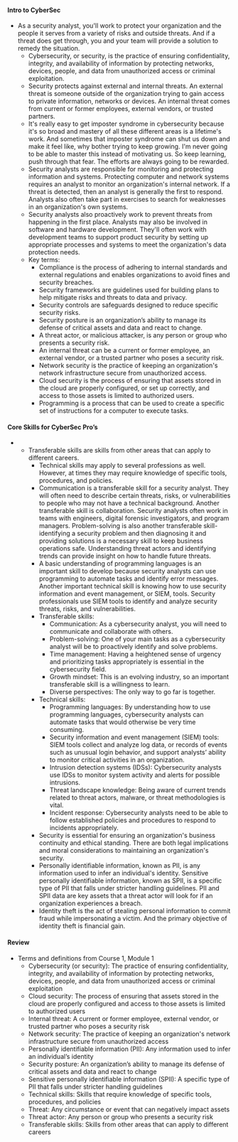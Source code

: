 #### Intro to CyberSec
- As a security analyst, you'll work to protect your organization and the people it serves from a variety of risks and outside threats. And if a threat does get through, you and your team will provide a solution to remedy the situation.
    - Cybersecurity, or security, is the practice of ensuring confidentiality, integrity, and availability of information by protecting networks, devices, people, and data from unauthorized access or criminal exploitation.
    - Security protects against external and internal threats. An external threat is someone outside of the organization trying to gain access to private information, networks or devices. An internal threat comes from current or former employees, external vendors, or trusted partners.
    - It's really easy to get imposter syndrome in cybersecurity because it's so broad and mastery of all these different areas is a lifetime's work. And sometimes that imposter syndrome can shut us down and make it feel like, why bother trying to keep growing. I'm never going to be able to master this instead of motivating us. So keep learning, push through that fear. The efforts are always going to be rewarded.
    - Security analysts are responsible for monitoring and protecting information and systems. Protecting computer and network systems requires an analyst to monitor an organization's internal network. If a threat is detected, then an analyst is generally the first to respond. Analysts also often take part in exercises to search for weaknesses in an organization's own systems.
    - Security analysts also proactively work to prevent threats from happening in the first place. Analysts may also be involved in software and hardware development. They'll often work with development teams to support product security by setting up appropriate processes and systems to meet the organization's data protection needs.
    - Key terms:
      - Compliance is the process of adhering to internal standards and external regulations and enables organizations to avoid fines and security breaches.
      - Security frameworks are guidelines used for building plans to help mitigate risks and threats to data and privacy.
      - Security controls are safeguards designed to reduce specific security risks.
      - Security posture is an organization’s ability to manage its defense of critical assets and data and react to change.
      - A threat actor, or malicious attacker, is any person or group who presents a security risk.
      - An internal threat can be a current or former employee, an external vendor, or a trusted partner who poses a security risk.
      - Network security is the practice of keeping an organization's network infrastructure secure from unauthorized access.
      - Cloud security is the process of ensuring that assets stored in the cloud are properly configured, or set up correctly, and access to those assets is limited to authorized users.
      - Programming is a process that can be used to create a specific set of instructions for a computer to execute tasks.
#### Core Skills for CyberSec Pro’s
- - Transferable skills are skills from other areas that can apply to different careers.
    - Technical skills may apply to several professions as well. However, at times they may require knowledge of specific tools, procedures, and policies.
    - Communication is a transferable skill for a security analyst. They will often need to describe certain threats, risks, or vulnerabilities to people who may not have a technical background. Another transferable skill is collaboration. Security analysts often work in teams with engineers, digital forensic investigators, and program managers. Problem-solving is also another transferable skill- identifying a security problem and then diagnosing it and providing solutions is a necessary skill to keep business operations safe. Understanding threat actors and identifying trends can provide insight on how to handle future threats.
    - A basic understanding of programming languages is an important skill to develop because security analysts can use programming to automate tasks and identify error messages. Another important technical skill is knowing how to use security information and event management, or SIEM, tools. Security professionals use SIEM tools to identify and analyze security threats, risks, and vulnerabilities.
    - Transferable skills:
      - Communication: As a cybersecurity analyst, you will need to communicate and collaborate with others.
      - Problem-solving: One of your main tasks as a cybersecurity analyst will be to proactively identify and solve problems.
      - Time management: Having a heightened sense of urgency and prioritizing tasks appropriately is essential in the cybersecurity field.
      - Growth mindset: This is an evolving industry, so an important transferable skill is a willingness to learn.
      - Diverse perspectives: The only way to go far is together.
    - Technical skills:
      - Programming languages: By understanding how to use programming languages, cybersecurity analysts can automate tasks that would otherwise be very time consuming.
      - Security information and event management (SIEM) tools: SIEM tools collect and analyze log data, or records of events such as unusual login behavior, and support analysts’ ability to monitor critical activities in an organization.
      - Intrusion detection systems (IDSs): Cybersecurity analysts use IDSs to monitor system activity and alerts for possible intrusions.
      - Threat landscape knowledge: Being aware of current trends related to threat actors, malware, or threat methodologies is vital.
      - Incident response: Cybersecurity analysts need to be able to follow established policies and procedures to respond to incidents appropriately.
    - Security is essential for ensuring an organization's business continuity and ethical standing. There are both legal implications and moral considerations to maintaining an organization's security.
    - Personally identifiable information, known as PII, is any information used to infer an individual's identity. Sensitive personally identifiable information, known as SPII, is a specific type of PII that falls under stricter handling guidelines. PII and SPII data are key assets that a threat actor will look for if an organization experiences a breach.
    - Identity theft is the act of stealing personal information to commit fraud while impersonating a victim. And the primary objective of identity theft is financial gain.

#### Review
- Terms and definitions from Course 1, Module 1
	- Cybersecurity (or security): The practice of ensuring confidentiality, integrity, and availability of information by protecting networks, devices, people, and data from unauthorized access or criminal exploitation
	- Cloud security: The process of ensuring that assets stored in the cloud are properly configured and access to those assets is limited to authorized users
	- Internal threat: A current or former employee, external vendor, or trusted partner who poses a security risk
	- Network security: The practice of keeping an organization's network infrastructure secure from unauthorized access
	- Personally identifiable information (PII): Any information used to infer an individual’s identity
	- Security posture: An organization’s ability to manage its defense of critical assets and data and react to change
	- Sensitive personally identifiable information (SPII): A specific type of PII that falls under stricter handling guidelines
	- Technical skills: Skills that require knowledge of specific tools, procedures, and policies
	- Threat: Any circumstance or event that can negatively impact assets
	- Threat actor: Any person or group who presents a security risk
	- Transferable skills: Skills from other areas that can apply to different careers
